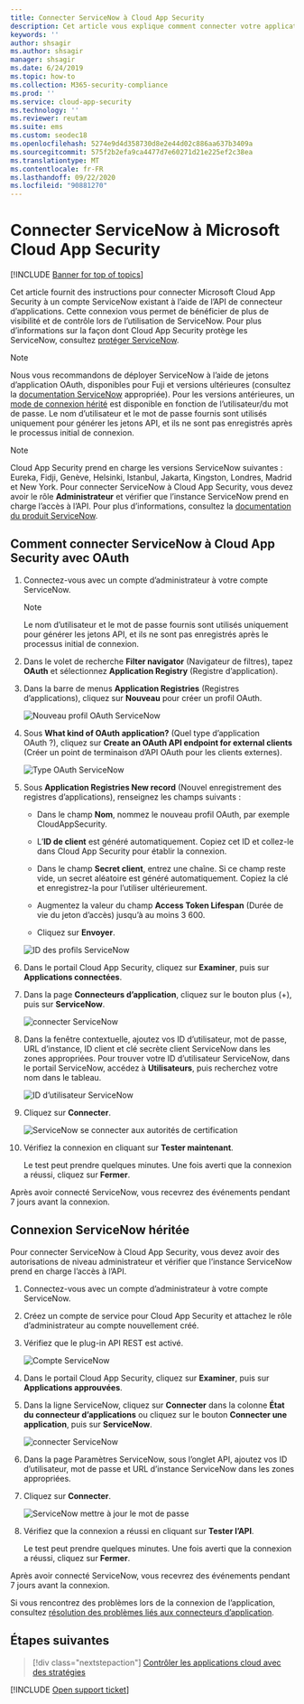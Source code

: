 ```yaml
---
title: Connecter ServiceNow à Cloud App Security
description: Cet article vous explique comment connecter votre application ServiceNow à Cloud App Security à l’aide du connecteur d’API, afin de bénéficier de plus de visibilité et de contrôle lors de l’utilisation.
keywords: ''
author: shsagir
ms.author: shsagir
manager: shsagir
ms.date: 6/24/2019
ms.topic: how-to
ms.collection: M365-security-compliance
ms.prod: ''
ms.service: cloud-app-security
ms.technology: ''
ms.reviewer: reutam
ms.suite: ems
ms.custom: seodec18
ms.openlocfilehash: 5274e9d4d358730d8e2e44d02c886aa637b3409a
ms.sourcegitcommit: 575f2b2efa9ca4477d7e60271d21e225ef2c38ea
ms.translationtype: MT
ms.contentlocale: fr-FR
ms.lasthandoff: 09/22/2020
ms.locfileid: "90881270"
---
```

# <a name="connect-servicenow-to-microsoft-cloud-app-security"></a>Connecter ServiceNow à Microsoft Cloud App Security

[!INCLUDE [Banner for top of topics](includes/banner.md)]

Cet article fournit des instructions pour connecter Microsoft Cloud App Security à un compte ServiceNow existant à l’aide de l’API de connecteur d’applications. Cette connexion vous permet de bénéficier de plus de visibilité et de contrôle lors de l’utilisation de ServiceNow. Pour plus d’informations sur la façon dont Cloud App Security protège les ServiceNow, consultez [protéger ServiceNow](protect-servicenow.md).

> [!NOTE]
> Nous vous recommandons de déployer ServiceNow à l’aide de jetons d’application OAuth, disponibles pour Fuji et versions ultérieures (consultez la [documentation ServiceNow](https://wiki.servicenow.com/index.php?title=OAuth_Applications#gsc.tab=0) appropriée).
> Pour les versions antérieures, un [mode de connexion hérité](#legacy-servicenow-connection) est disponible en fonction de l’utilisateur/du mot de passe. Le nom d’utilisateur et le mot de passe fournis sont utilisés uniquement pour générer les jetons API, et ils ne sont pas enregistrés après le processus initial de connexion.

> [!NOTE]
> Cloud App Security prend en charge les versions ServiceNow suivantes : Eureka, Fidji, Genève, Helsinki, Istanbul, Jakarta, Kingston, Londres, Madrid et New York. Pour connecter ServiceNow à Cloud App Security, vous devez avoir le rôle **Administrateur** et vérifier que l’instance ServiceNow prend en charge l’accès à l’API. Pour plus d’informations, consultez la [documentation du produit ServiceNow](https://wiki.servicenow.com/index.php?title=Base_System_Roles#gsc.tab=0).

## <a name="how-to-connect-servicenow-to-cloud-app-security-using-oauth"></a>Comment connecter ServiceNow à Cloud App Security avec OAuth

1. Connectez-vous avec un compte d’administrateur à votre compte ServiceNow.

    > [!NOTE]
    > Le nom d’utilisateur et le mot de passe fournis sont utilisés uniquement pour générer les jetons API, et ils ne sont pas enregistrés après le processus initial de connexion.

2. Dans le volet de recherche **Filter navigator** (Navigateur de filtres), tapez **OAuth** et sélectionnez **Application Registry** (Registre d’application).

3. Dans la barre de menus **Application Registries** (Registres d’applications), cliquez sur **Nouveau** pour créer un profil OAuth.

    ![Nouveau profil OAuth ServiceNow](media/servicenow-app-registry.png)

4. Sous **What kind of OAuth application?** (Quel type d’application OAuth ?), cliquez sur **Create an OAuth API endpoint for external clients** (Créer un point de terminaison d’API OAuth pour les clients externes).

    ![Type OAuth ServiceNow](media/servicenow-oauth-app-type.png)

5. Sous **Application Registries New record** (Nouvel enregistrement des registres d’applications), renseignez les champs suivants :

    - Dans le champ **Nom**, nommez le nouveau profil OAuth, par exemple CloudAppSecurity.

    - L’**ID de client** est généré automatiquement. Copiez cet ID et collez-le dans Cloud App Security pour établir la connexion.

    - Dans le champ **Secret client**, entrez une chaîne. Si ce champ reste vide, un secret aléatoire est généré automatiquement. Copiez la clé et enregistrez-la pour l’utiliser ultérieurement.

    - Augmentez la valeur du champ **Access Token Lifespan** (Durée de vie du jeton d’accès) jusqu’à au moins 3 600.

    - Cliquez sur **Envoyer**.

    ![ID des profils ServiceNow](media/servicenow-profile-ids.png)

6. Dans le portail Cloud App Security, cliquez sur **Examiner**, puis sur **Applications connectées**.

7. Dans la page **Connecteurs d’application**, cliquez sur le bouton plus (+), puis sur **ServiceNow**.

    ![connecter ServiceNow](media/connect-servicenow.png "connecter ServiceNow")

8. Dans la fenêtre contextuelle, ajoutez vos ID d’utilisateur, mot de passe, URL d’instance, ID client et clé secrète client ServiceNow dans les zones appropriées. Pour trouver votre ID d’utilisateur ServiceNow, dans le portail ServiceNow, accédez à **Utilisateurs**, puis recherchez votre nom dans le tableau.

    ![ID d’utilisateur ServiceNow](media/servicenow-userid.png)

9. Cliquez sur **Connecter**.

    ![ServiceNow se connecter aux autorités de certification](media/servicenow-portal-connect.png "ServiceNow se connecter dans le portail")

10. Vérifiez la connexion en cliquant sur **Tester maintenant**.

    Le test peut prendre quelques minutes. Une fois averti que la connexion a réussi, cliquez sur **Fermer**.

Après avoir connecté ServiceNow, vous recevrez des événements pendant 7 jours avant la connexion.

## <a name="legacy-servicenow-connection"></a>Connexion ServiceNow héritée

Pour connecter ServiceNow à Cloud App Security, vous devez avoir des autorisations de niveau administrateur et vérifier que l’instance ServiceNow prend en charge l’accès à l’API.

1. Connectez-vous avec un compte d’administrateur à votre compte ServiceNow.

2. Créez un compte de service pour Cloud App Security et attachez le rôle d’administrateur au compte nouvellement créé.

3. Vérifiez que le plug-in API REST est activé.

    ![Compte ServiceNow](media/servicenow-account.png "Compte ServiceNow")

4. Dans le portail Cloud App Security, cliquez sur **Examiner**, puis sur **Applications approuvées**.

5. Dans la ligne ServiceNow, cliquez sur **Connecter** dans la colonne **État du connecteur d’applications** ou cliquez sur le bouton **Connecter une application**, puis sur **ServiceNow**.

   ![connecter ServiceNow](media/connect-servicenow.png "connecter ServiceNow")

6. Dans la page Paramètres ServiceNow, sous l’onglet API, ajoutez vos ID d’utilisateur, mot de passe et URL d’instance ServiceNow dans les zones appropriées.

7. Cliquez sur **Connecter**.

    ![ServiceNow mettre à jour le mot de passe](media/servicenow-update-password.png "ServiceNow mettre à jour le mot de passe")

8. Vérifiez que la connexion a réussi en cliquant sur **Tester l’API**.

    Le test peut prendre quelques minutes. Une fois averti que la connexion a réussi, cliquez sur **Fermer**.

Après avoir connecté ServiceNow, vous recevrez des événements pendant 7 jours avant la connexion.

Si vous rencontrez des problèmes lors de la connexion de l’application, consultez [résolution des problèmes liés aux connecteurs d’application](troubleshooting-api-connectors-using-error-messages.md).

## <a name="next-steps"></a>Étapes suivantes

> [!div class="nextstepaction"]
> [Contrôler les applications cloud avec des stratégies](control-cloud-apps-with-policies.md)

[!INCLUDE [Open support ticket](includes/support.md)]
